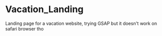 # Vacation_Landing
Landing page for a vacation website, trying GSAP but it doesn't work on safari browser tho 

